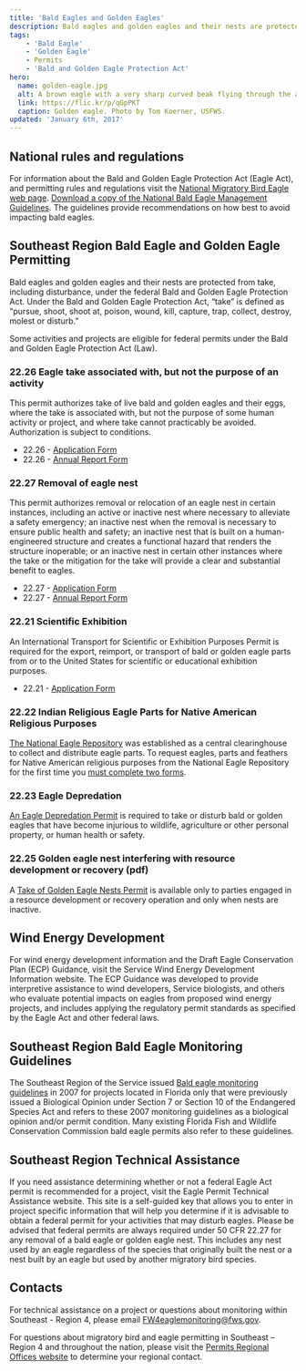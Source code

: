 ```yaml
---
title: 'Bald Eagles and Golden Eagles'
description: Bald eagles and golden eagles and their nests are protected from take, including disturbance, under the federal Bald and Golden Eagle Protection Act.
tags:
    - 'Bald Eagle'
    - 'Golden Eagle'
    - Permits
    - 'Bald and Golden Eagle Protection Act'
hero:
  name: golden-eagle.jpg
  alt: A brown eagle with a very sharp curved beak flying through the air.
  link: https://flic.kr/p/qGpPKT
  caption: Golden eagle. Photo by Tom Koerner, USFWS.
updated: 'January 6th, 2017'
---
```


## National rules and regulations

For information about the Bald and Golden Eagle Protection Act (Eagle Act), and permitting rules and regulations visit the [National Migratory Bird Eagle web page](https://www.fws.gov/birds/management/managed-species/bald-and-golden-eagle-information.php).  [Download a copy of the National Bald Eagle Management Guidelines](https://www.fws.gov/southeast/birds/Eagle/NationalBaldEagleManagementGuidelines.pdf).  The guidelines provide recommendations on how best to avoid impacting bald eagles.

## Southeast Region Bald Eagle and Golden Eagle Permitting

Bald eagles and golden eagles and their nests are protected from take, including disturbance, under the federal Bald and Golden Eagle Protection Act. Under the Bald and Golden Eagle Protection Act, “take” is defined as “pursue, shoot, shoot at, poison,
wound, kill, capture, trap, collect, destroy, molest or disturb.”

Some activities and projects are eligible for federal permits under the Bald and Golden Eagle Protection Act (Law).

### 22.26 Eagle take associated with, but not the purpose of an activity

This permit authorizes take of live bald and golden eagles and their eggs, where the take is associated with, but not the purpose of some human activity or project, and where take cannot practicably be avoided. Authorization is subject to conditions.

 - 22.26 - [Application Form](https://www.fws.gov/forms/3-200-71.pdf)
 - 22.26 - [Annual Report Form](https://www.fws.gov/forms/3-202-15.pdf)

### 22.27 Removal of eagle nest

This permit authorizes removal or relocation of an eagle nest in certain instances, including an active or inactive nest where necessary to alleviate a safety emergency; an inactive nest when the removal is necessary to ensure public health and safety; an inactive nest that is built on a human-engineered structure and creates a functional hazard that renders the structure inoperable; or an inactive nest in certain other instances where the take or the mitigation for the take will provide a clear and substantial benefit to eagles.

 - 22.27 - [Application Form](https://www.fws.gov/forms/3-200-72.pdf)
 - 22.27 - [Annual Report Form](https://www.fws.gov/forms/3-202-16.pdf)

### 22.21 Scientific Exhibition

An International Transport for Scientific or Exhibition Purposes Permit is required for the export, reimport, or transport of bald or golden eagle parts from or to the United States for scientific or educational exhibition purposes.

- 22.21 - [Application Form](https://www.fws.gov/forms/3-200-69.pdf)

### 22.22 Indian Religious Eagle Parts for Native American Religious Purposes

[The National Eagle Repository](https://www.fws.gov/eaglerepository/) was established as a central clearinghouse to collect and distribute eagle parts. To request eagles, parts and feathers for Native American religious purposes from the National Eagle Repository for the first time you [must complete two forms](https://www.fws.gov/eaglerepository/documents/3-200-15A.pdf).

### 22.23 Eagle Depredation

[An Eagle Depredation Permit](https://www.fws.gov/forms/3-200-16.pdf) is required to take or disturb bald or golden eagles that have become injurious to wildlife, agriculture or other personal property, or human health or safety.

### 22.25 Golden eagle nest interfering with resource development or recovery (pdf)

A [Take of Golden Eagle Nests Permit](https://www.fws.gov/forms/3-200-18.pdf) is available only to parties engaged in a resource development or recovery operation and only when nests are inactive.

## Wind Energy Development

For wind energy development information and the Draft Eagle Conservation Plan (ECP) Guidance, visit the Service Wind Energy Development Information website. The ECP Guidance was developed to provide interpretive assistance to wind developers, Service biologists, and others who evaluate potential impacts on eagles from proposed wind energy projects, and includes applying the regulatory permit standards as specified by the Eagle Act and other federal laws.

## Southeast Region Bald Eagle Monitoring Guidelines

The Southeast Region of the Service issued [Bald eagle monitoring guidelines](/pdf/bald-eagle-monitoring-guidelines-2007.pdf) in 2007 for projects located in Florida only that were previously issued a Biological Opinion under Section 7 or Section 10 of the Endangered Species Act and refers to these 2007 monitoring guidelines as a biological opinion and/or permit condition.  Many existing Florida Fish and Wildlife Conservation Commission bald eagle permits also refer to these guidelines.

## Southeast Region Technical Assistance

If you need assistance determining whether or not a federal Eagle Act permit is recommended for a project, visit the Eagle Permit Technical Assistance website.  This site is a self-guided key that allows you to enter in project specific information that will help you determine if it is advisable to obtain a federal permit for your activities that may disturb eagles.  Please be advised that federal permits are always required under 50 CFR 22.27 for any removal of a bald eagle or golden eagle nest.  This includes any nest used by an eagle regardless of the species that originally built the nest or a nest built by an eagle but used by another migratory bird species.

## Contacts

For technical assistance on a project or questions about monitoring within Southeast - Region 4, please email [FW4eaglemonitoring@fws.gov](mailto:FW4eaglemonitoring@fws.gov).

For questions about migratory bird and eagle permitting in Southeast – Region 4 and throughout the nation, please visit the [Permits Regional Offices website](https://www.fws.gov/migratorybirds/mbpermits/Addresses.html) to determine your regional contact.
